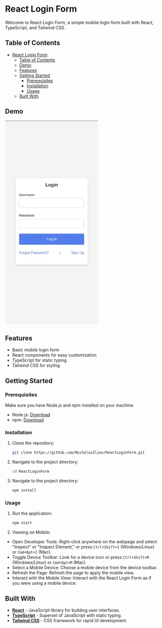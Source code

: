 # React Login Form

Welcome to React Login Form, a simple mobile login form built with React, TypeScript, and Tailwind CSS.



## Table of Contents

- [React Login Form](#react-login-form)
  - [Table of Contents](#table-of-contents)
  - [Demo](#demo)
  - [Features](#features)
  - [Getting Started](#getting-started)
    - [Prerequisites](#prerequisites)
    - [Installation](#installation)
    - [Usage](#usage)
  - [Built With](#built-with)

## Demo

![React Login Form Demo](./demo/Demo.gif)

## Features

- Basic mobile login form
- React components for easy customization
- TypeScript for static typing
- Tailwind CSS for styling

## Getting Started

### Prerequisites

Make sure you have Node.js and npm installed on your machine.

- Node.js: [Download](https://nodejs.org/)
- npm: [Download](https://www.npmjs.com/get-npm)

### Installation

1. Clone the repository:

   ```bash
   git clone https://github.com/NicholasIliev/ReactLoginForm.git
   ```
2. Navigate to the project directory:

   ```bash
   cd ReactLoginForm
   ```
2. Navigate to the project directory:

   ```bash
   npm install
   ```

### Usage

1. Run the application:

   ```bash
   npm start
   ```

2. Viewing on Mobile:

- Open Developer Tools: Right-click anywhere on the webpage and select "Inspect" or "Inspect Element," or press `Ctrl+Shift+I` (Windows/Linux) or `Cmd+Opt+I` (Mac).
- Toggle Device Toolbar: Look for a device icon or press `Ctrl+Shift+M` (Windows/Linux) or `Cmd+Opt+M` (Mac).
- Select a Mobile Device: Choose a mobile device from the device toolbar.
- Refresh the Page: Refresh the page to apply the mobile view.
- Interact with the Mobile View: Interact with the React Login Form as if you were using a mobile device.


## Built With

- **[React](#react)** - JavaScript library for building user interfaces.
- **[TypeScript](#typescript)** - Superset of JavaScript with static typing.
- **[Tailwind CSS](#tailwind-css)** - CSS framework for rapid UI development.
